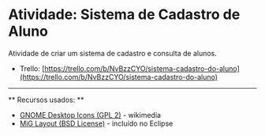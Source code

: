 # Atividade: Sistema de Cadastro de Aluno
Atividade de criar um sistema de cadastro e consulta de alunos.

 * Trello: [https://trello.com/b/NvBzzCYO/sistema-cadastro-do-aluno](https://trello.com/b/NvBzzCYO/sistema-cadastro-do-aluno)

---

** Recursos usados: **
 * [GNOME Desktop Icons (GPL 2)](https://commons.wikimedia.org/wiki/GNOME_Desktop_icons) - wikimedia
 * [MiG Layout (BSD License)](http://www.miglayout.com/) - incluído no Eclipse